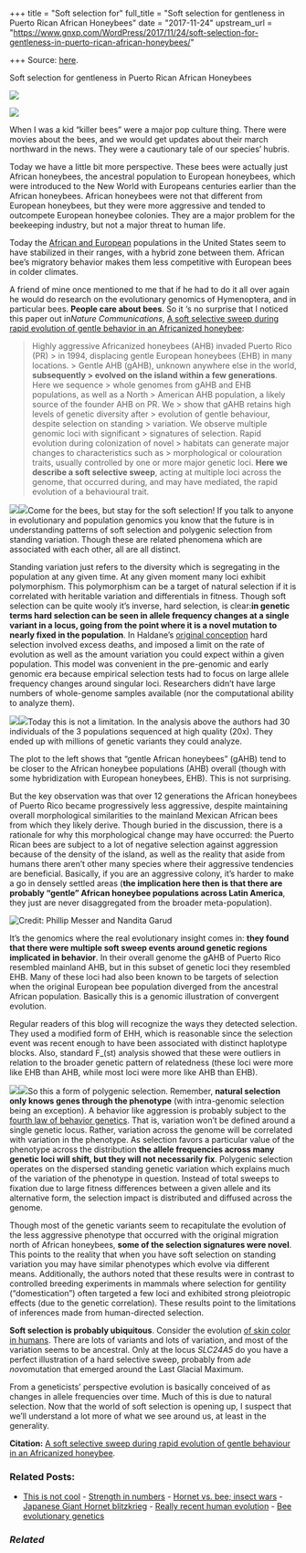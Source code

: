 +++
title = "Soft selection for"
full_title = "Soft selection for gentleness in Puerto Rican African Honeybees"
date = "2017-11-24"
upstream_url = "https://www.gnxp.com/WordPress/2017/11/24/soft-selection-for-gentleness-in-puerto-rican-african-honeybees/"

+++
Source: [here](https://www.gnxp.com/WordPress/2017/11/24/soft-selection-for-gentleness-in-puerto-rican-african-honeybees/).

Soft selection for gentleness in Puerto Rican African Honeybees



![](https://i0.wp.com/www.gnxp.com/WordPress/wp-content/uploads/2017/11/15513005465_152975752a_b.jpg?resize=175%2C229)

![](https://i0.wp.com/www.gnxp.com/WordPress/wp-content/uploads/2017/11/15513005465_152975752a_b.jpg?resize=175%2C229)

  
When I was a kid “killer bees” were a major pop culture thing. There were movies about the bees, and we would get updates about their march northward in the news. They were a cautionary tale of our species’ hubris.

Today we have a little bit more perspective. These bees were actually just African honeybees, the ancestral population to European honeybees, which were introduced to the New World with Europeans centuries earlier than the African honeybees. African honeybees were not that different from European honeybees, but they were more aggressive and tended to outcompete European honeybee colonies. They are a major problem for the beekeeping industry, but not a major threat to human life.

Today the [African and European](https://en.wikipedia.org/wiki/Africanized_bee#Geographic_spread_throughout_North_America) populations in the United States seem to have stabilized in their ranges, with a hybrid zone between them. African bee’s migratory behavior makes them less competitive with European bees in colder climates.

A friend of mine once mentioned to me that if he had to do it all over again he would do research on the evolutionary genomics of Hymenoptera, and in particular bees. **People care about bees**. So it ‘s no surprise that I noticed this paper out in*Nature Communications*, [A soft selective sweep during rapid evolution of gentle behavior in an Africanized honeybee](https://www.nature.com/articles/s41467-017-01800-0):

> Highly aggressive Africanized honeybees (AHB) invaded Puerto Rico (PR) > in 1994, displacing gentle European honeybees (EHB) in many locations. > Gentle AHB (gAHB), unknown anywhere else in the world, **subsequently > evolved on the island within a few generations**. Here we sequence > whole genomes from gAHB and EHB populations, as well as a North > American AHB population, a likely source of the founder AHB on PR. We > show that gAHB retains high levels of genetic diversity after > evolution of gentle behaviour, despite selection on standing > variation. We observe multiple genomic loci with significant > signatures of selection. Rapid evolution during colonization of novel > habitats can generate major changes to characteristics such as > morphological or colouration traits, usually controlled by one or more major genetic loci. **Here we describe a soft selective sweep**, acting at multiple loci across the genome, that occurred during, and may have mediated, the rapid evolution of a behavioural trait.

[![](https://i0.wp.com/www.gnxp.com/WordPress/wp-content/uploads/2017/11/principlesofpopgen.jpeg?resize=198%2C255)![](https://i0.wp.com/www.gnxp.com/WordPress/wp-content/uploads/2017/11/principlesofpopgen.jpeg?resize=198%2C255)](https://www.amazon.com/exec/obidos/ASIN/0878933085/geneexpressio-20)Come for the bees, but stay for the soft selection! If you talk to anyone in evolutionary and population genomics you know that the future is in understanding patterns of soft selection and polygenic selection from standing variation. Though these are related phenomena which are associated with each other, all are all distinct.

Standing variation just refers to the diversity which is segregating in the population at any given time. At any given moment many loci exhibit polymorphism. This polymorphism can be a target of natural selection if it is correlated with heritable variation and differentials in fitness. Though soft selection can be quite wooly it’s inverse, hard selection, is clear:**in genetic terms hard selection can be seen in allele frequency changes at a single variant in a locus, going from the point where it is a novel mutation to nearly fixed in the population**. In Haldane’s [original conception](https://academic.oup.com/jhered/article/107/1/3/2622832) hard selection involved excess deaths, and imposed a limit on the rate of evolution as well as the amount variation you could expect within a given population. This model was convenient in the pre-genomic and early genomic era because empirical selection tests had to focus on large allele frequency changes around singular loci. Researchers didn’t have large numbers of whole-genome samples available (nor the computational ability to analyze them).

[![](https://i0.wp.com/www.gnxp.com/WordPress/wp-content/uploads/2017/11/41467_2017_1800_Fig3_HTML.jpg?resize=311%2C295)![](https://i0.wp.com/www.gnxp.com/WordPress/wp-content/uploads/2017/11/41467_2017_1800_Fig3_HTML.jpg?resize=311%2C295)](https://www.nature.com/articles/s41467-017-01800-0)Today this is not a limitation. In the analysis above the authors had 30 individuals of the 3 populations sequenced at high quality (20x). They ended up with millions of genetic variants they could analyze.

The plot to the left shows that “gentle African honeybees” (gAHB) tend to be closer to the African honeybee populations (AHB) overall (though with some hybridization with European honeybees, EHB). This is not surprising.

But the key observation was that over 12 generations the African honeybees of Puerto Rico became progressively less aggressive, despite maintaining overall morphological similarities to the mainland Mexican African bees from which they likely derive. Though buried in the discussion, there is a rationale for why this morphological change may have occurred: the Puerto Rican bees are subject to a lot of negative selection against aggression because of the density of the island, as well as the reality that aside from humans there aren’t other many species where their aggressive tendencies are beneficial. Basically, if you are an aggressive colony, it’s harder to make a go in densely settled areas (**the implication here then is that there are probably “gentle” African honeybee populations across Latin America**, they just are never disaggregated from the broader meta-population).

![**Credit:** Phillip Messer and Nandita Garud](https://i0.wp.com/www.gnxp.com/WordPress/wp-content/uploads/2017/11/figure1_resized.png?resize=350%2C223)

It’s the genomics where the real evolutionary insight comes in: **they found that there were multiple soft sweep events around genetic regions implicated in behavior**. In their overall genome the gAHB of Puerto Rico resembled mainland AHB, but in this subset of genetic loci they resembled EHB. Many of these loci had also been known to be targets of selection when the original European bee population diverged from the ancestral African population. Basically this is a genomic illustration of convergent evolution.

Regular readers of this blog will recognize the ways they detected selection. They used a modified form of EHH, which is reasonable since the selection event was recent enough to have been associated with distinct haplotype blocks. Also, standard F_(st) analysis showed that these were outliers in relation to the broader genetic pattern of relatedness (these loci were more like EHB than AHB, while most loci were more like AHB than EHB).

[![](https://i0.wp.com/www.gnxp.com/WordPress/wp-content/uploads/2017/11/lynch.jpeg?resize=195%2C258)![](https://i0.wp.com/www.gnxp.com/WordPress/wp-content/uploads/2017/11/lynch.jpeg?resize=195%2C258)](https://www.amazon.com/exec/obidos/ASIN/0878934812/geneexpressio-20)So this a form of polygenic selection. Remember, **natural selection only knows genes through the phenotype** (with intra-genomic selection being an exception). A behavior like aggression is probably subject to the [fourth law of behavior genetics](http://journals.sagepub.com/doi/full/10.1177/0963721415580430). That is, variation won’t be defined around a single genetic locus. Rather, variation across the genome will be correlated with variation in the phenotype. As selection favors a particular value of the phenotype across the distribution **the allele frequencies across many genetic loci will shift, but they will not necessarily fix**. Polygenic selection operates on the dispersed standing genetic variation which explains much of the variation of the phenotype in question. Instead of total sweeps to fixation due to large fitness differences between a given allele and its alternative form, the selection impact is distributed and diffused across the genome.

Though most of the genetic variants seem to recapitulate the evolution of the less aggressive phenotype that occurred with the original migration north of African honeybees, **some of the selection signatures were novel**. This points to the reality that when you have soft selection on standing variation you may have similar phenotypes which evolve via different means. Additionally, the authors noted that these results were in contrast to controlled breeding experiments in mammals where selection for gentility (“domestication”) often targeted a few loci and exhibited strong pleiotropic effects (due to the genetic correlation). These results point to the limitations of inferences made from human-directed selection.

**Soft selection is probably ubiquitous**. Consider the evolution [of skin color in humans](http://science.sciencemag.org/content/358/6365/867). There are lots of variants and lots of variation, and most of the variation seems to be ancestral. Only at the locus *SLC24A5* do you have a perfect illustration of a hard selective sweep, probably from a*de novo*mutation that emerged around the Last Glacial Maximum.

From a geneticists’ perspective evolution is basically conceived of as changes in allele frequencies over time. Much of this is due to natural selection. Now that the world of soft selection is opening up, I suspect that we’ll understand a lot more of what we see around us, at least in the generality.

**Citation:** [A soft selective sweep during rapid evolution of gentle behaviour in an Africanized honeybee](https://www.nature.com/articles/s41467-017-01800-0).

### Related Posts:

- [This is not
  cool](https://www.gnxp.com/WordPress/2005/09/28/this-is-not-cool/) - [Strength in
  numbers](https://www.gnxp.com/WordPress/2007/05/16/strength-in-numbers/) - [Hornet vs. bee; insect
  wars](https://www.gnxp.com/WordPress/2009/07/05/hornet-vs-bee-insect-wars/) - [Japanese Giant Hornet
  blitzkrieg](https://www.gnxp.com/WordPress/2008/02/09/japanese-giant-hornet-blitzkrieg/) - [Really recent human
  evolution](https://www.gnxp.com/WordPress/2007/08/01/really-recent-human-evolution/) - [Bee evolutionary
  genetics](https://www.gnxp.com/WordPress/2008/02/26/bee-evolutionary-genetics/)

### *Related*

[](https://www.addtoany.com/add_to/facebook?linkurl=https%3A%2F%2Fwww.gnxp.com%2FWordPress%2F2017%2F11%2F24%2Fsoft-selection-for-gentleness-in-puerto-rican-african-honeybees%2F&linkname=Soft%20selection%20for%20gentleness%20in%20Puerto%20Rican%20African%20Honeybees "Facebook")[](https://www.addtoany.com/add_to/twitter?linkurl=https%3A%2F%2Fwww.gnxp.com%2FWordPress%2F2017%2F11%2F24%2Fsoft-selection-for-gentleness-in-puerto-rican-african-honeybees%2F&linkname=Soft%20selection%20for%20gentleness%20in%20Puerto%20Rican%20African%20Honeybees "Twitter")[](https://www.addtoany.com/add_to/email?linkurl=https%3A%2F%2Fwww.gnxp.com%2FWordPress%2F2017%2F11%2F24%2Fsoft-selection-for-gentleness-in-puerto-rican-african-honeybees%2F&linkname=Soft%20selection%20for%20gentleness%20in%20Puerto%20Rican%20African%20Honeybees "Email")[](https://www.addtoany.com/share)
